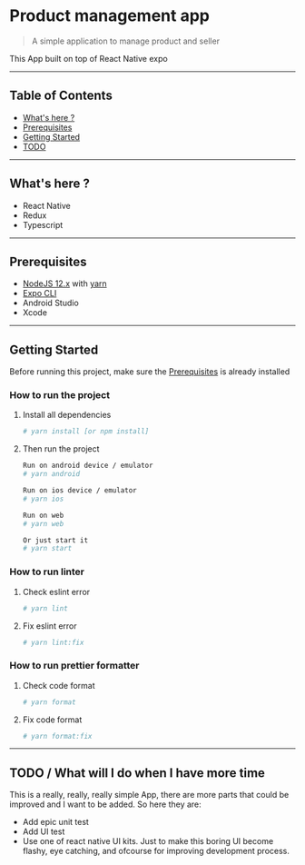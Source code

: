 # Product management app

> A simple application to manage product and seller

This App built on top of React Native expo

---

## Table of Contents

- [What's here ?](#what's-here)
- [Prerequisites](#prerequisites)
- [Getting Started](#getting-started)
- [TODO](#todo)

---

## What's here ?

- React Native
- Redux
- Typescript

---

## Prerequisites

- [NodeJS 12.x](https://nodejs.org/en/download/package-manager/) with [yarn](https://yarnpkg.com/en/docs/install)
- [Expo CLI](https://reactnative.dev/docs/environment-setup)
- Android Studio
- Xcode

---

## Getting Started

Before running this project, make sure the [Prerequisites](#prerequisites) is already installed

### How to run the project

1. Install all dependencies

   ```sh
   # yarn install [or npm install]
   ```

2. Then run the project

   ```sh
   Run on android device / emulator
   # yarn android

   Run on ios device / emulator
   # yarn ios

   Run on web
   # yarn web

   Or just start it
   # yarn start
   ```

### How to run linter

1. Check eslint error

   ```sh
   # yarn lint
   ```

2. Fix eslint error

   ```sh
   # yarn lint:fix
   ```

### How to run prettier formatter

1. Check code format

   ```sh
   # yarn format
   ```

2. Fix code format
   ```sh
   # yarn format:fix
   ```

---

## TODO / What will I do when I have more time

This is a really, really, really simple App, there are more parts that could be improved and I want to be added. So here they are:

- Add epic unit test
- Add UI test
- Use one of react native UI kits. Just to make this boring UI become flashy, eye catching, and ofcourse for improving development process.
